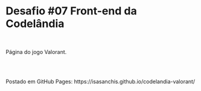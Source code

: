<h1>Desafio #07 Front-end da Codelândia</h1>
<br>
<p>Página do jogo Valorant.</p>

<br><br>

<p>Postado em GitHub Pages: https://isasanchis.github.io/codelandia-valorant/ </p>
